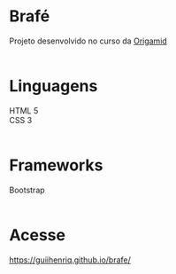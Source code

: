 # Brafé
Projeto desenvolvido no curso da <a href="https://www.origamid.com/" target="_blank">Origamid</a><br><br>
# Linguagens
HTML 5<br>
CSS 3
<br><br>
# Frameworks
Bootstrap
<br><br>
# Acesse
<a href="https://guiihenriq.github.io/brafe/" target="_blank">https://guiihenriq.github.io/brafe/</a>
